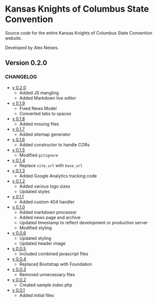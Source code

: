 # Kansas Knights of Columbus State Convention
Source code for the entire Kansas Knights of Columbus State Convention website.

Developed by Alex Neises.

## Version 0.2.0

### CHANGELOG
* [v 0.2.0](https://github.com/AlexNeises/Knights-Convention/releases/tag/0.2.0)
    - Added JS mangling
    - Added Markdown live editor
* [v 0.1.9](https://github.com/AlexNeises/Knights-Convention/releases/tag/0.1.9)
    - Fixed News Model
    - Converted tabs to spaces
* [v 0.1.8](https://github.com/AlexNeises/Knights-Convention/releases/tag/0.1.8)
    - Added missing files
* [v 0.1.7](https://github.com/AlexNeises/Knights-Convention/releases/tag/0.1.7)
    - Added sitemap generator
* [v 0.1.6](https://github.com/AlexNeises/Knights-Convention/releases/tag/0.1.6)
    - Added constructor to handle CORs
* [v 0.1.5](https://github.com/AlexNeises/Knights-Convention/releases/tag/0.1.5)
    - Modified `gitignore`
* [v 0.1.4](https://github.com/AlexNeises/Knights-Convention/releases/tag/0.1.4)
    - Replace `site_url` with `base_url`
* [v 0.1.3](https://github.com/AlexNeises/Knights-Convention/releases/tag/0.1.3)
    - Added Google Analytics tracking code
* [v 0.1.2](https://github.com/AlexNeises/Knights-Convention/releases/tag/0.1.2)
    - Added various logo sizes
    - Updated styles
* [v 0.1.1](https://github.com/AlexNeises/Knights-Convention/releases/tag/0.1.1)
    - Added custom 404 handler
* [v 0.1.0](https://github.com/AlexNeises/Knights-Convention/releases/tag/0.1.0)
    - Added markdown processor
    - Added news page and archive
    - Updated timestamp to reflect development or production server
    - Modified styling
* [v 0.0.6](https://github.com/AlexNeises/Knights-Convention/releases/tag/0.0.6)
    - Updated styling
    - Updated header image
* [v 0.0.5](https://github.com/AlexNeises/Knights-Convention/releases/tag/0.0.5)
    - Included combined javascript files
* [v 0.0.4](https://github.com/AlexNeises/Knights-Convention/releases/tag/0.0.4)
    - Replaced Bootstrap with Foundation
* [v 0.0.3](https://github.com/AlexNeises/Knights-Convention/releases/tag/0.0.3)
    - Removed unnecessary files
* [v 0.0.2](https://github.com/AlexNeises/Knights-Convention/releases/tag/0.0.2)
    - Created sample index.php
* [v 0.0.1](https://github.com/AlexNeises/Knights-Convention/releases/tag/0.0.1)
    - Added initial files